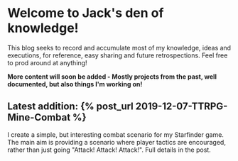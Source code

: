 <html>
    <body>
        <h1>Welcome to Jack's den of knowledge!</h1>
        <p>This blog seeks to record and accumulate most of my knowledge, ideas and executions, for reference, easy sharing and future retrospections. Feel free to prod around at anything! </p>
        <b>More content will soon be added - Mostly projects from the past, well documented, but also things I'm working on!</b>
        <br/>
        <h2>Latest addition: {% post_url 2019-12-07-TTRPG-Mine-Combat %}</h2>
        <p>I create a simple, but interesting combat scenario for my Starfinder game. The main aim is providing a scenario where player tactics are encouraged, rather than just going "Attack! Attack! Attack!". Full details in the post.</p>
    </body>
</html>
